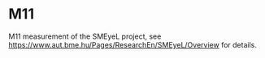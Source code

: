 M11
===

M11 measurement of the SMEyeL project, see https://www.aut.bme.hu/Pages/ResearchEn/SMEyeL/Overview for details.
